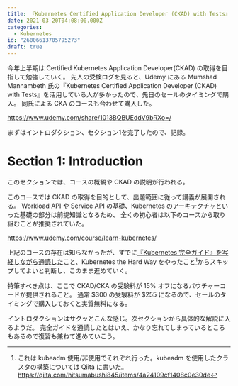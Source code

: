 ```yaml
---
title: 『Kubernetes Certified Application Developer (CKAD) with Tests』を始めた - セクション1
date: 2021-03-20T04:08:00.000Z
categories:
  - Kubernetes
id: "26006613705795273"
draft: true
---
```

今年上半期は Certified Kubernetes Application Developer(CKAD) の取得を目指して勉強していく。
先人の受検ログを見ると、Udemy にある Mumshad Mannambeth 氏の『Kubernetes Certified Application Developer (CKAD) with Tests』を活用している人が多かったので、先日のセールのタイミングで購入。
同氏による CKA のコースも合わせて購入した。

https://www.udemy.com/share/1013BQBUEddV9bRXo=/

まずはイントロダクション、セクション1を完了したので、記録。

# Section 1: Introduction

このセクションでは、コースの概観や CKAD の説明が行われる。

このコースでは CKAD の取得を目的として、出題範囲に従って講義が展開される。
Workload API や Service API の基礎、Kubernetes のアーキテクチャといった基礎の部分は前提知識となるため、
全くの初心者は以下のコースから取り組むことが推奨されていた。

https://www.udemy.com/course/learn-kubernetes/

上記のコースの存在は知らなかったが、すでに[『Kubernetes 完全ガイド』を写経しながら通読した](https://github.com/hitsumabushi845/training-kubernetes-perfect-guide)こと、Kubernetes the Hard Way をやったこと[^1]からスキップしてよいと判断し、このまま進めていく。

特筆すべき点は、ここで CKAD/CKA の受験料が 15% オフになるバウチャーコードが提供されること。
通常 $300 の受験料が $255 になるので、セールのタイミングで購入しておくと実質無料になる。

イントロダクションはサクッとこんな感じ。次セクションから具体的な解説に入るようだ。
完全ガイドを通読したとはいえ、かなり忘れてしまっているところもあるので復習も兼ねて進めていこう。

[^1]: これは kubeadm 使用/非使用でそれぞれ行った。kubeadm を使用したクラスタの構築については Qiita に書いた。https://qiita.com/hitsumabushi845/items/4a24109cf1408c0e30de
